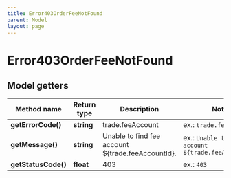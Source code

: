 ```yaml
---
title: Error403OrderFeeNotFound
parent: Model
layout: page
---
```


# Error403OrderFeeNotFound

## Model getters

Method name | Return type | Description | Notes
------------ | ------------- | ------------- | -------------
**getErrorCode()** | **string** | trade.feeAccount | ex.: `trade.feeAccount`
**getMessage()** | **string** | Unable to find fee account ${trade.feeAccountId}. | ex.: `Unable to find fee account ${trade.feeAccountId}.`
**getStatusCode()** | **float** | 403 | ex.: `403`

